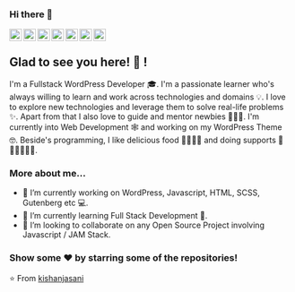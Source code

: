 ### Hi there 👋
<a href="https://kishanjasani.in">
  <img align="left" alt="Personal Website" width="22px" src="https://cdn.jsdelivr.net/npm/simple-icons@3.13.0/icons/wordpress.svg" />
</a>
<a href="https://twitter.com/jasani_kishan">
  <img align="left" alt="Kishan's Twitter" width="22px" src="https://cdn.jsdelivr.net/npm/simple-icons@v3/icons/twitter.svg" />
</a>
<a href="https://profiles.wordpress.org/kishanjasani/">
  <img align="left" alt="WordPress Profile" width="22px" src="https://cdn.jsdelivr.net/npm/simple-icons@3.2.0/icons/wordpress.svg" />
</a>
<a href="https://www.linkedin.com/in/kishan-jasani/">
  <img align="left" alt="Linkdein Profile" width="22px" src="https://cdn.jsdelivr.net/npm/simple-icons@v3/icons/linkedin.svg" />
</a>
<a href="https://github.com/kishanjasani">
  <img align="left" alt="Github Profile" width="22px" src="https://cdn.jsdelivr.net/npm/simple-icons@v3/icons/github.svg" />
</a>
<a href="https://stackoverflow.com/users/5445807/kishan-jasani">
  <img align="left" alt="Stack Overflow Profile" width="22px" src="https://cdn.jsdelivr.net/npm/simple-icons@3.2.0/icons/stackoverflow.svg" />
</a>
<a href="mailto:kishanjasani007@yahoo.in">
  <img align="left" alt="Kishan's Mail" width="22px" src="https://cdn.jsdelivr.net/npm/simple-icons@3.2.0/icons/yahoo.svg" />
</a>

<br />

## Glad to see you here! 🤩 !

I'm a Fullstack WordPress Developer 🎓. I'm a passionate learner who's always willing to learn and work across technologies and domains 💡. I love to explore new technologies and leverage them to solve real-life problems ✨. Apart from that I also love to guide and mentor newbies 👨🏻‍💻. I'm currently into Web Development 🕸️ and working on my WordPress Theme 🤓. Beside's programming, I like delicious food 🥗🥩🌮🍣 and doing supports 🏃⛹️‍♂️🏋🏼‍♂️.

### More about me...

- 🔭 I’m currently working on WordPress, Javascript, HTML, SCSS, Gutenberg etc 💻.
- 🌱 I’m currently learning Full Stack Development 🚀.
- 👯 I’m looking to collaborate on any Open Source Project involving Javascript / JAM Stack.

### Show some ❤️ by starring some of the repositories!

⭐️ From [kishanjasani](https://github.com/kishanjasani)
